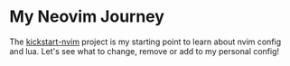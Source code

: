 # My Neovim Journey

The [kickstart-nvim](https://github.com/nvim-lua/kickstart.nvim) project is my starting point to learn about nvim config and lua. Let's see what to change, remove or add to my personal config!
